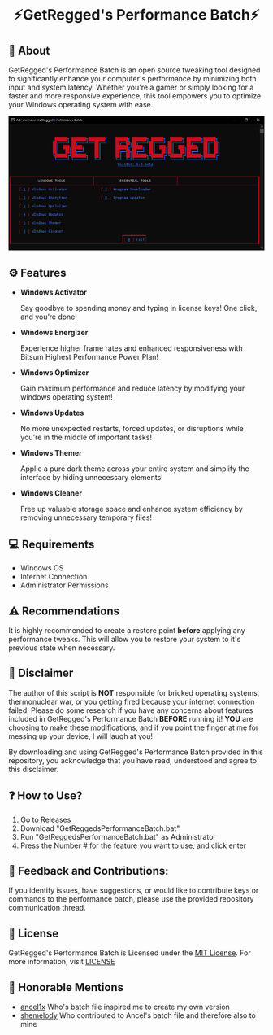 <div align="center">

# **⚡GetRegged's Performance Batch⚡**

</div>

## 📜 About
GetRegged's Performance Batch is an open source tweaking tool designed to significantly enhance your computer's performance by minimizing both input and system latency. Whether you're a gamer or simply looking for a faster and more responsive experience, this tool empowers you to optimize your Windows operating system with ease.

<p align="center">
<img src="https://github.com/GetRegged/GetReggeds-Performance-Batch/blob/main/image/preview-v1.0-beta.png" width="1080">
</p>

## ⚙️ Features
- **Windows Activator**

  Say goodbye to spending money and typing in license keys! One click, and you’re done!

- **Windows Energizer**
  
  Experience higher frame rates and enhanced responsiveness with Bitsum Highest Performance Power Plan!

- **Windows Optimizer**

  Gain maximum performance and reduce latency by modifying your windows operating system!
  
- **Windows Updates**

  No more unexpected restarts, forced updates, or disruptions while you're in the middle of important tasks!

- **Windows Themer**

  Applie a pure dark theme across your entire system and simplify the interface by hiding unnecessary elements!
  
- **Windows Cleaner**
  
  Free up valuable storage space and enhance system efficiency by removing unnecessary temporary files!

## 💻 Requirements
- Windows OS
- Internet Connection
- Administrator Permissions

## ⚠️ Recommendations
It is highly recommended to create a restore point **before** applying any performance tweaks. This will allow you to restore your system to it's previous state when necessary.

## 🚨 Disclaimer
The author of this script is **NOT** responsible for bricked operating systems, thermonuclear war, or you getting fired because your internet connection failed. Please do some research if you have any concerns about features included in GetRegged's Performance Batch **BEFORE** running it!
**YOU** are choosing to make these modifications, and if you point the finger at me for messing up your device, I will laugh at you!

By downloading and using GetRegged's Performance Batch provided in this repository, you acknowledge that you have read, understood and agree to this disclaimer.

## ❓ How to Use?
1. Go to [Releases](https://github.com/GetRegged/GetRegged-Performance-Batch/releases/latest)
2. Download "GetReggedsPerformanceBatch.bat"
3. Run "GetReggedsPerformanceBatch.bat" as Administrator
4. Press the Number # for the feature you want to use, and click enter

## 🤝 Feedback and Contributions:
If you identify issues, have suggestions, or would like to contribute keys or commands to the performance batch, please use the provided repository communication thread.

## 📜 License
GetRegged's Performance Batch is Licensed under the [MIT License](https://opensource.org/licenses/MIT). For more information, visit [LICENSE](https://github.com/GetRegged/GetRegged-Performance-Batch/blob/main/LICENSE)

## 🥇 Honorable Mentions
- [ancel1x](https://github.com/ancel1x) Who's batch file inspired me to create my own version
- [shemelody](https://github.com/SheMelody) Who contributed to Ancel's batch file and therefore also to mine
